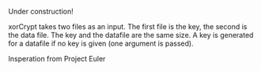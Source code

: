 Under construction!

xorCrypt takes two files as an input. The first file is the key, the second is the data file. The key and the datafile are the same size. A key is generated for a datafile if no key is given (one argument is passed).

Insperation from Project Euler 
